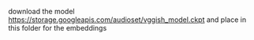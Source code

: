 download the model https://storage.googleapis.com/audioset/vggish_model.ckpt and place in this folder for the embeddings
